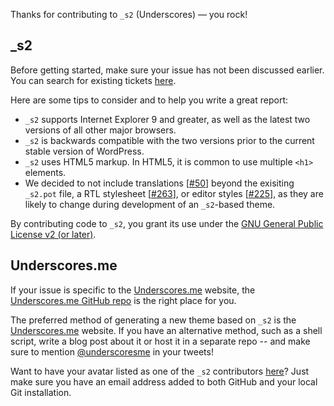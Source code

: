 Thanks for contributing to `_s2` (Underscores) — you rock!

## _s2
Before getting started, make sure your issue has not been discussed earlier. You can search for existing tickets [here](https://github.com/Automattic/_s2/search).

Here are some tips to consider and to help you write a great report:

* `_s2` supports Internet Explorer 9 and greater, as well as the latest two versions of all other major browsers.
* `_s2` is backwards compatible with the two versions prior to the current stable version of WordPress.
* `_s2` uses HTML5 markup. In HTML5, it is common to use multiple `<h1>` elements.
* We decided to not include translations [[#50](https://github.com/Automattic/_s2/pull/50)] beyond the exisiting `_s2.pot` file, a RTL stylesheet [[#263](https://github.com/Automattic/_s2/pull/263)], or editor styles [[#225](https://github.com/Automattic/_s2/pull/225)], as they are likely to change during development of an `_s2`-based theme.

By contributing code to `_s2`, you grant its use under the [GNU General Public License v2 (or later)](http://www.gnu.org/licenses/gpl-2.0.html).

## Underscores.me
If your issue is specific to the [Underscores.me](http://underscores.me) website, the [Underscores.me GitHub repo](https://github.com/Automattic/underscores.me) is the right place for you.

The preferred method of generating a new theme based on `_s2` is the [Underscores.me](http://underscores.me) website. If you have an alternative method, such as a shell script, write a blog post about it or host it in a separate repo -- and make sure to mention [@underscoresme](https://twitter.com/underscoresme) in your tweets!

Want to have your avatar listed as one of the `_s2` contributors [here](http://underscores.me/#contribute)? Just make sure you have an email address added to both GitHub and your local Git installation.
